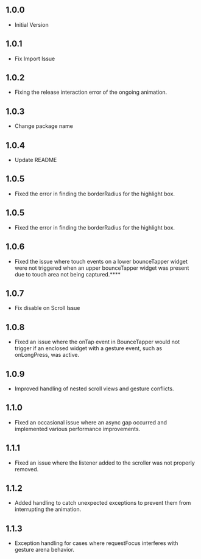 ## 1.0.0

* Initial Version

## 1.0.1

* Fix Import Issue

## 1.0.2

* Fixing the release interaction error of the ongoing animation.

## 1.0.3

* Change package name

## 1.0.4

* Update README

## 1.0.5

* Fixed the error in finding the borderRadius for the highlight box.

## 1.0.5

* Fixed the error in finding the borderRadius for the highlight box.


## 1.0.6

* Fixed the issue where touch events on a lower bounceTapper widget were not triggered when an upper bounceTapper widget was present due to touch area not being captured.****


## 1.0.7
* Fix disable on Scroll Issue


## 1.0.8
* Fixed an issue where the onTap event in BounceTapper would not trigger if an enclosed widget with a gesture event, such as onLongPress, was active.


## 1.0.9
* Improved handling of nested scroll views and gesture conflicts.

## 1.1.0
* Fixed an occasional issue where an async gap occurred and implemented various performance improvements.

## 1.1.1
* Fixed an issue where the listener added to the scroller was not properly removed.

## 1.1.2
* Added handling to catch unexpected exceptions to prevent them from interrupting the animation.

## 1.1.3
* Exception handling for cases where requestFocus interferes with gesture arena behavior.